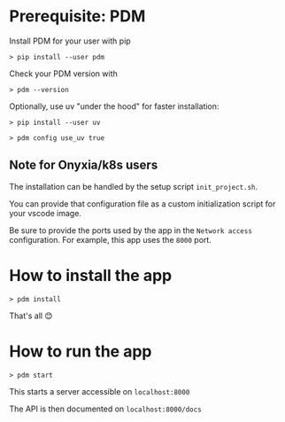 # Prerequisite:  PDM 

Install PDM for your user with pip 

`> pip install --user pdm`

Check your PDM version with 

`> pdm --version`

Optionally, use uv "under the hood" for faster installation: 

`> pip install --user uv`

`> pdm config use_uv true`

## Note for Onyxia/k8s users

The installation can be handled by the setup script `init_project.sh`.

You can provide that configuration file as a custom initialization script for your vscode image. 

Be sure to provide the ports used by the app in the `Network access` configuration. For example, this app uses the `8000` port.

# How to install the app 

`> pdm install`

That's all 😊

# How to run the app 

```> pdm start```

This starts a server accessible on `localhost:8000`

The API is then documented on `localhost:8000/docs`